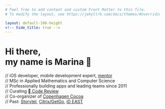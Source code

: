 ```yaml
---
# Feel free to add content and custom Front Matter to this file.
# To modify the layout, see https://jekyllrb.com/docs/themes/#overriding-theme-defaults

layout: default-100-height
<!-- hide_title: true -->
---
```


<div class="main_page">
  <h1>Hi there, <br>my name is Marina 👋</h1>
  <p>
    // iOS developer, mobile development expert, <a href="/mentorship/">mentor</a><br>
    // MSc in Applied Mathematics and Computer Science<br>
    // Professionally building apps and leading teams since 2011<br>
    // Curating <a href="https://ioscodereview.com"> Code Review</a><br>
    // Co-organizer of <a href="https://www.meetup.com/CopenhagenCocoa/">Copenhagen Cocoa</a><br>
    // Past:
    <a href="https://www.storytel.com">Storytel</a>,
    <a href="https://get.gotoassist.com">Citrix/GetGo</a>,
    <a href="https://id-east.ru">iD EAST</a>
  </p>
</div>